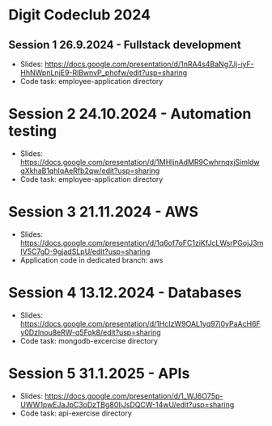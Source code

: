 # Digit Codeclub 2024

## Session 1 26.9.2024 - Fullstack development

- Slides: https://docs.google.com/presentation/d/1nRA4s4BaNg7Jj-iyF-HhNWpnLnjE9-RlBwnvP_phofw/edit?usp=sharing
- Code task: employee-application directory

# Session 2 24.10.2024 - Automation testing

- Slides: https://docs.google.com/presentation/d/1MHljnAdMR9CwhrnqxjSimldwgXkhaB1qhIqAeRfb2qw/edit?usp=sharing
- Code task: employee-application directory

# Session 3 21.11.2024 - AWS

- Slides: https://docs.google.com/presentation/d/1q6of7oFC1ziKfJcLWsrPGojJ3mIV5C7gD-9gjadSLpU/edit?usp=sharing
- Application code in dedicated branch: aws

# Session 4 13.12.2024 - Databases

- Slides: https://docs.google.com/presentation/d/1HcIzW9OAL1yq97j0yPaAcH6Fy0Dzlnou8eRW-q5Fqk8/edit?usp=sharing
- Code task: mongodb-excercise directory

# Session 5 31.1.2025 - APIs

- Slides: https://docs.google.com/presentation/d/1_WJ6O75p-UWW1pwEJaJpC3oDzTBg80IjJsDQCW-14wU/edit?usp=sharing
- Code task: api-exercise directory
